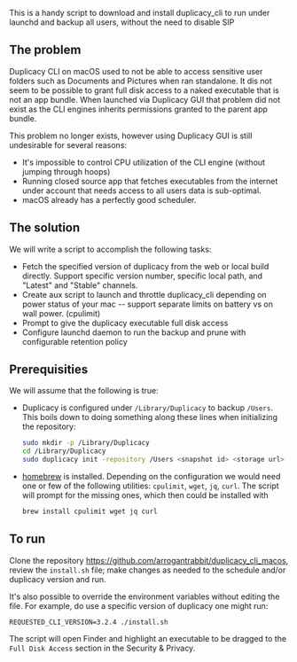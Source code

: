 This is a handy script to download and install duplicacy_cli to run under launchd and backup all users, without the need to disable SIP

## The problem

Duplicacy CLI on macOS used to not be able to access sensitive user folders such as Documents and Pictures when ran standalone. It dis not seem to be possible to grant full disk access to a naked executable that is not an app bundle. When launched via Duplicacy GUI that problem did not exist as the CLI engines inherits permissions granted to the parent app bundle. 

This problem no longer exists, however using Duplicacy GUI is still undesirable for several reasons:

- It's impossible to control CPU utilization of the CLI engine (without jumping through hoops)
- Running closed source app that fetches executables from the internet under account that needs access to all users data is sub-optimal.
- macOS already has a perfectly good scheduler. 

## The solution

We will write a script to accomplish the following tasks:

- Fetch the specified version of duplicacy from the web or local build directly. Support specific version number, specific local path, and "Latest" and "Stable" channels.
- Create aux script to launch and throttle duplicacy_cli depending on power status of your mac -- support separate limits on battery vs on wall power. (cpulimit)
- Prompt to give the duplicacy executable full disk access
- Configure launchd daemon to run the backup and prune with configurable retention policy

## Prerequisities

We will assume that the following is true:
- Duplicacy is configured under `/Library/Duplicacy` to backup `/Users`. This boils down to doing something along these lines when initializing the repository:
    ```bash
    sudo mkdir -p /Library/Duplicacy
    cd /Library/Duplicacy
    sudo duplicacy init -repository /Users <snapshot id> <storage url>
    ```
- [homebrew](https://brew.sh) is installed. Depending on the configuration we would need one or few of the following utilities: `cpulimit`, `wget`, `jq`, `curl`. The script will prompt for the missing ones, which then could be installed with
    ```bash
    brew install cpulimit wget jq curl
    ```

## To run

Clone the repository https://github.com/arrogantrabbit/duplicacy_cli_macos, review the `install.sh` file; make changes as needed to the schedule and/or duplicacy version and run.

It's also possible to override the environment variables without editing the file. For example, do use a specific version of duplicacy one might run: 

    REQUESTED_CLI_VERSION=3.2.4 ./install.sh

The script will open Finder and highlight an executable to be dragged to the `Full Disk Access` section in the Security & Privacy.
